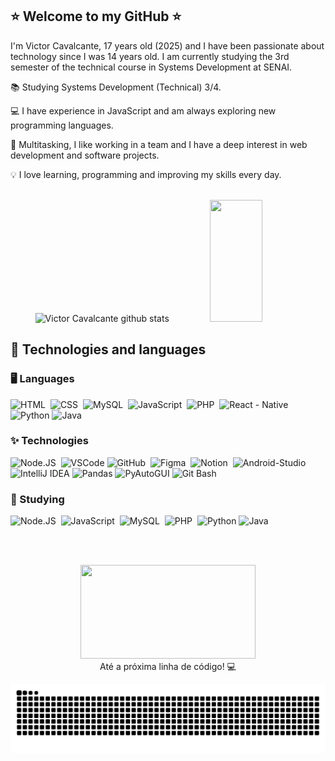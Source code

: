 ##  ⭐ Welcome to my GitHub ⭐ 

<div align="left">
I'm Victor Cavalcante, 17 years old (2025) and I have been passionate about technology since I was 14 years old. I am currently studying the 3rd semester of the technical course in Systems Development at SENAI.

📚 Studying Systems Development (Technical) 3/4.

💻 I have experience in JavaScript and am always exploring new programming languages.

🤹 Multitasking, I like working in a team and I have a deep interest in web development and software projects.

💡 I love learning, programming and improving my skills every day.  <br> <br>

</div>

<div align="center">  
   <img width="49%" height="195px" src="https://github-readme-stats.vercel.app/api?username=vic-cavalcant3&show_icons=true&count_private=true&hide_border=true&title_color=ffffff&icon_color=00bfbf&text_color=ffffff&bg_color=0d1117&cache_seconds=3600" alt="Victor Cavalcante github stats" /> 

  <img width="41%" height="195px" src="https://github-readme-stats.vercel.app/api/top-langs/?username=vic-cavalcant3&layout=compact&hide_border=true&title_color=ffffff&text_color=ffffff&bg_color=0d1117&cache_seconds=3600" />
</div>




 ## **🚀 Technologies and languages**
 
### **🖥 Languages** 
![HTML](https://img.shields.io/badge/-HTML-0D1117?style=for-the-badge&logo=html5&labelColor=0D1117)&nbsp;
![CSS](https://img.shields.io/badge/-CSS-0D1117?style=for-the-badge&logo=CSS3&logoColor=1572B6&labelColor=0D1117)&nbsp;
![MySQL](https://img.shields.io/badge/-mysql-0D1117?style=for-the-badge&logo=mysql&labelColor=0D1117)&nbsp;
![JavaScript](https://img.shields.io/badge/-JavaScript-0D1117?style=for-the-badge&logo=javascript&labelColor=0D1117&textColor=0D1117)&nbsp;
![PHP](https://img.shields.io/badge/-php-0D1117?style=for-the-badge&logo=php&labelColor=0D1117&textColor=0D1117)&nbsp;
![React - Native](https://img.shields.io/badge/React_Native-0D1117?style=for-the-badge&logo=react&labelColor=0D1117&textColor=0D1117)&nbsp;
![Python](https://img.shields.io/badge/Python-0D1117?style=for-the-badge&logo=python&logoColor=yellow&labelColor=0D1117)
![Java](https://img.shields.io/badge/Java-0D1117?style=for-the-badge&logo=coffeescript&logoColor=white&labelColor=0D1117)





### **✨ Technologies**
![Node.JS](https://img.shields.io/badge/-Node.JS-0D1117?style=for-the-badge&logo=node.js&labelColor=0D1117&textColor=0D1117)&nbsp;
![VSCode](https://img.shields.io/badge/VSCode-0D1117?style=for-the-badge&logo=visualstudiocode&logoColor=white)
![GitHub](https://img.shields.io/badge/-GitHub-0D1117?style=for-the-badge&logo=github&labelColor=0D1117)&nbsp;
![Figma](https://img.shields.io/badge/-figma-0D1117?style=for-the-badge&logo=figma&labelColor=0D1117)&nbsp;
![Notion](https://img.shields.io/badge/Notion-0D1117?style=for-the-badge&logo=notion&logoColor=FFFFFF)&nbsp;
![Android-Studio](https://img.shields.io/badge/Android_Studio-0D1117?style=for-the-badge&logo=android-studio&logoColor=00BFFF)&nbsp;
![IntelliJ IDEA](https://img.shields.io/badge/IntelliJ_IDEA-0D1117?style=for-the-badge&logo=intellijidea&logoColor=white&labelColor=0D1117)
![Pandas](https://img.shields.io/badge/Pandas-0D1117?style=for-the-badge&logo=pandas&logoColor=white&labelColor=0D1117)
![PyAutoGUI](https://img.shields.io/badge/PyAutoGUI-0D1117?style=for-the-badge&logo=python&logoColor=white&labelColor=0D1117)
![Git Bash](https://img.shields.io/badge/Git_Bash-0D1117?style=for-the-badge&logo=git&logoColor=white)





### **📕 Studying**
![Node.JS](https://img.shields.io/badge/-Node.JS-0D1117?style=for-the-badge&logo=node.js&labelColor=0D1117&textColor=0D1117)&nbsp;
![JavaScript](https://img.shields.io/badge/-JavaScript-0D1117?style=for-the-badge&logo=javascript&labelColor=0D1117&textColor=0D1117)&nbsp;
![MySQL](https://img.shields.io/badge/-mysql-0D1117?style=for-the-badge&logo=mysql&labelColor=0D1117)&nbsp;
![PHP](https://img.shields.io/badge/-php-0D1117?style=for-the-badge&logo=php&labelColor=0D1117&textColor=0D1117)&nbsp;
![Python](https://img.shields.io/badge/Python-0D1117?style=for-the-badge&logo=python&logoColor=yellow&labelColor=0D1117)
![Java](https://img.shields.io/badge/Java-0D1117?style=for-the-badge&logo=coffeescript&logoColor=white&labelColor=0D1117)

  <br>
  <br>

<p align="center">
  <img src="https://media.giphy.com/media/zvVwEUYAXjKLLPumXJ/giphy.gif" width="280" height="150" />
  <br>Até a próxima linha de código! 💻
</p>

<div align="center">
<img src="https://raw.githubusercontent.com/vic-cavalcant3/vic-cavalcant3/output/snake.svg" />
</div>


